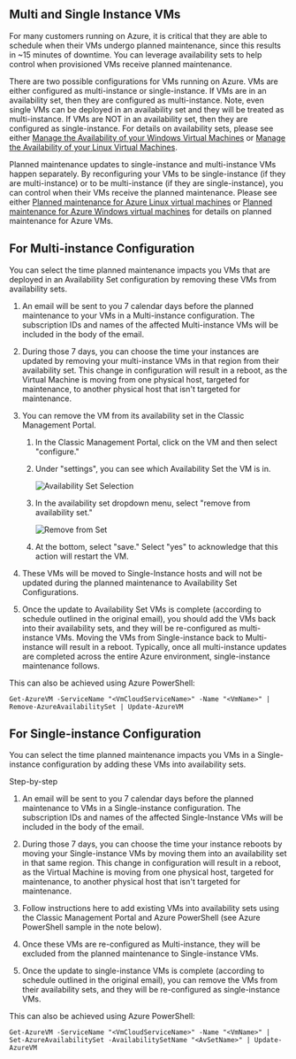﻿

## Multi and Single Instance VMs
For many customers running on Azure, it is critical that they are able to schedule when their VMs undergo planned maintenance, since this results in ~15 minutes of downtime. You can leverage availability sets to help control when provisioned VMs receive planned maintenance.

There are two possible configurations for VMs running on Azure. VMs are either configured as multi-instance or single-instance. If VMs are in an availability set, then they are configured as multi-instance. Note, even single VMs can be deployed in an availability set and they will be treated as multi-instance. If VMs are NOT in an availability set, then they are configured as single-instance.  For details on availability sets, please see either [Manage the Availability of your Windows Virtual Machines](/documentation/articles/virtual-machines-windows-manage-availability/) or [Manage the Availability of your Linux Virtual Machines](/documentation/articles/virtual-machines-linux-manage-availability/).

Planned maintenance updates to single-instance and multi-instance VMs happen separately. By reconfiguring your VMs to be single-instance (if they are multi-instance) or to be multi-instance (if they are single-instance), you can control when their VMs receive the planned maintenance. Please see either [Planned maintenance for Azure Linux virtual machines](/documentation/articles/virtual-machines-linux-planned-maintenance/) or [Planned maintenance for Azure Windows virtual machines](/documentation/articles/virtual-machines-windows-planned-maintenance/) for details on planned maintenance for Azure VMs.

## For Multi-instance Configuration
You can select the time planned maintenance impacts you VMs that are deployed in an Availability Set configuration by removing these VMs from availability sets.

1.	An email will be sent to you 7 calendar days before the planned maintenance to your VMs in a Multi-instance configuration. The subscription IDs and names of the affected Multi-instance VMs will be included in the body of the email.

2.	During those 7 days, you can choose the time your instances are updated by removing your multi-instance VMs in that region from their availability set. This change in configuration will result in a reboot, as the Virtual Machine is moving from one physical host, targeted for maintenance, to another physical host that isn't targeted for maintenance. 

3.	You can remove the VM from its availability set in the Classic Management Portal. 
   
    1.	In the Classic Management Portal, click on the VM and then select "configure." 

    2.	Under "settings", you can see which Availability Set the VM is in.

        ![Availability Set Selection](./media/virtual-machines-planned-maintenance-schedule/availabilitysetselection.png)

    3.	In the availability set dropdown menu, select "remove from availability set."

        ![Remove from Set](./media/virtual-machines-planned-maintenance-schedule/availabilitysetselectionconfiguration.png)

    4.	At the bottom, select "save." Select "yes" to acknowledge that this action will restart the VM.

4.	These VMs will be moved to Single-Instance hosts and will not be updated during the planned maintenance to Availability Set Configurations.

5.	Once the update to Availability Set VMs is complete (according to schedule outlined in the original email), you should  add the VMs back into their availability sets, and they will be re-configured as multi-instance VMs. Moving the VMs from Single-instance back to Multi-instance will result in a reboot. Typically, once all multi-instance updates are completed across the entire Azure environment, single-instance maintenance follows.

This can also be achieved using Azure PowerShell:

```
Get-AzureVM -ServiceName "<VmCloudServiceName>" -Name "<VmName>" | Remove-AzureAvailabilitySet | Update-AzureVM
```

## For Single-instance Configuration
You can select the time planned maintenance impacts you VMs in a Single-instance configuration by adding these VMs into availability sets.

Step-by-step

1.	An email will be sent to you 7 calendar days before the planned maintenance to VMs in a Single-instance configuration. The subscription IDs and names of the affected Single-Instance VMs will be included in the body of the email. 

2.	During those 7 days, you can choose the time your instance reboots by moving your Single-instance VMs by moving them into an availability set in that same region. This change in configuration will result in a reboot, as the Virtual Machine is moving from one physical host, targeted for maintenance, to another physical host that isn't targeted for maintenance.

3.	Follow instructions here to add existing VMs into availability sets using the Classic Management Portal and Azure PowerShell (see Azure PowerShell sample in the note below).

4.	Once these VMs are re-configured as Multi-instance, they will be excluded from the planned maintenance to Single-instance VMs.

5.	Once the update to single-instance VMs is complete (according to schedule outlined in the original email), you can remove the VMs from their availability sets, and they will be re-configured as single-instance VMs.

This can also be achieved using Azure PowerShell:

    Get-AzureVM -ServiceName "<VmCloudServiceName>" -Name "<VmName>" | Set-AzureAvailabilitySet -AvailabilitySetName "<AvSetName>" | Update-AzureVM

<!--Anchors-->



<!--Link references-->
[Virtual Machines Manage Availability]: /documentation/articles/virtual-machines-windows-classic-tutorial/
[Understand planned versus unplanned maintenance]: /documentation/articles/virtual-machines-manage-availability/#Understand-planned-versus-unplanned-maintenance
